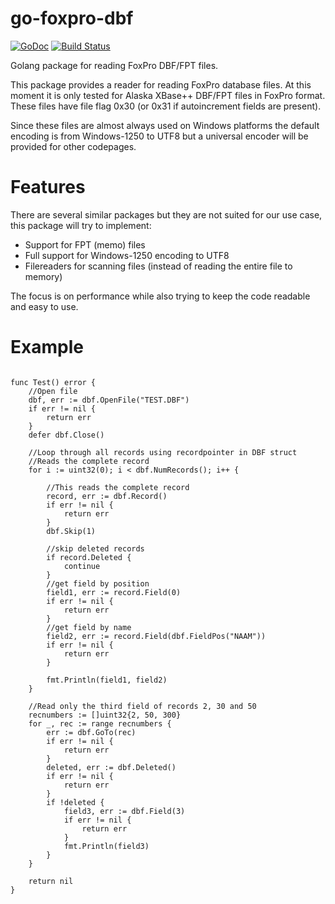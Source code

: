 # go-foxpro-dbf

[![GoDoc](https://godoc.org/github.com/golang/gddo?status.svg)](http://godoc.org/github.com/SebastiaanKlippert/go-foxpro-dbf)
[![Build Status](https://travis-ci.org/SebastiaanKlippert/go-foxpro-dbf.svg?branch=master)](https://travis-ci.org/SebastiaanKlippert/go-foxpro-dbf)


Golang package for reading FoxPro DBF/FPT files.

This package provides a reader for reading FoxPro database files.
At this moment it is only tested for Alaska XBase++ DBF/FPT files in FoxPro format.
These files have file flag 0x30 (or 0x31 if autoincrement fields are present).

Since these files are almost always used on Windows platforms the default encoding is
from Windows-1250 to UTF8 but a universal encoder will be provided for other codepages.

# Features 

There are several similar packages but they are not suited for our use case, this package will try to implement:
* Support for FPT (memo) files
* Full support for Windows-1250 encoding to UTF8
* Filereaders for scanning files (instead of reading the entire file to memory)

The focus is on performance while also trying to keep the code readable and easy to use.

# Example

```golang

func Test() error {
	//Open file
	dbf, err := dbf.OpenFile("TEST.DBF")
	if err != nil {
		return err
	}
	defer dbf.Close()

	//Loop through all records using recordpointer in DBF struct
	//Reads the complete record
	for i := uint32(0); i < dbf.NumRecords(); i++ {

		//This reads the complete record
		record, err := dbf.Record()
		if err != nil {
			return err
		}
		dbf.Skip(1)

		//skip deleted records
		if record.Deleted {
			continue
		}
		//get field by position
		field1, err := record.Field(0)
		if err != nil {
			return err
		}
		//get field by name
		field2, err := record.Field(dbf.FieldPos("NAAM"))
		if err != nil {
			return err
		}

		fmt.Println(field1, field2)
	}

	//Read only the third field of records 2, 30 and 50
	recnumbers := []uint32{2, 50, 300}
	for _, rec := range recnumbers {
		err := dbf.GoTo(rec)
		if err != nil {
			return err
		}
		deleted, err := dbf.Deleted()
		if err != nil {
			return err
		}
		if !deleted {
			field3, err := dbf.Field(3)
			if err != nil {
				return err
			}
			fmt.Println(field3)
		}
	}

	return nil
}
```